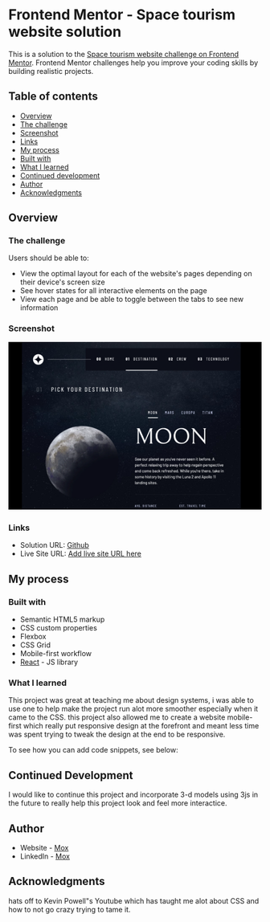 # Frontend Mentor - Space tourism website solution

This is a solution to the [Space tourism website challenge on Frontend Mentor](https://www.frontendmentor.io/challenges/space-tourism-multipage-website-gRWj1URZ3). Frontend Mentor challenges help you improve your coding skills by building realistic projects. 

## Table of contents

- [Overview](#overview)
- [The challenge](#the-challenge)
- [Screenshot](#screenshot)
- [Links](#links)
- [My process](#my-process)
- [Built with](#built-with)
- [What I learned](#what-i-learned)
- [Continued development](#continued-development)
- [Author](#author)
- [Acknowledgments](#acknowledgments)


## Overview

### The challenge

Users should be able to:

- View the optimal layout for each of the website's pages depending on their device's screen size
- See hover states for all interactive elements on the page
- View each page and be able to toggle between the tabs to see new information

### Screenshot

![](./space-tourism-website-main/src/assets/shared/spaceProject.png)

### Links

- Solution URL: [Github](https://github.com/mrMoxford/spaceProject)
- Live Site URL: [Add live site URL here](https://your-live-site-url.com)

## My process

### Built with

- Semantic HTML5 markup
- CSS custom properties
- Flexbox
- CSS Grid
- Mobile-first workflow
- [React](https://reactjs.org/) - JS library




### What I learned

This project was great at teaching me about design systems, i was able to use one to help make the project run alot more smoother especially when it came to the CSS.
this project also allowed me to create a website mobile-first which really put responsive design at the forefront and meant less time was spent trying to tweak the design at the end to be responsive.

To see how you can add code snippets, see below:

## Continued Development

I would like to continue this project and incorporate 3-d models using 3js in the future to really help this project look and feel more interactice.


## Author

- Website - [Mox](https://www.your-site.com)
- LinkedIn - [Mox](linkedin.com/in/mohamed-deeq-abdi-7334b9179)


## Acknowledgments

hats off to Kevin Powell"s Youtube which has taught me alot about CSS and how to not go crazy trying to tame it.


